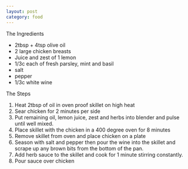 ```yaml
---
layout: post
category: food
---
```

The Ingredients

* 2tbsp + 4tsp olive oil
* 2 large chicken breasts
* Juice and zest of 1 lemon
* 1/3c each of fresh parsley, mint and basil
* salt
* pepper
* 1/3c white wine

The Steps

1. Heat 2tbsp of oil in oven proof skillet on high heat
2. Sear chicken for 2 minutes per side
3. Put remaining oil, lemon juice, zest and herbs into blender and pulse until well mixed.
4. Place skillet with the chicken in a 400 degree oven for 8 minutes
5. Remove skillet from oven and place chicken on a plate
6. Season with salt and pepper then pour the wine into the skillet and scrape up any brown bits from the bottom of the pan.
7. Add herb sauce to the skillet and cook for 1 minute stirring constantly.
8. Pour sauce over chicken
